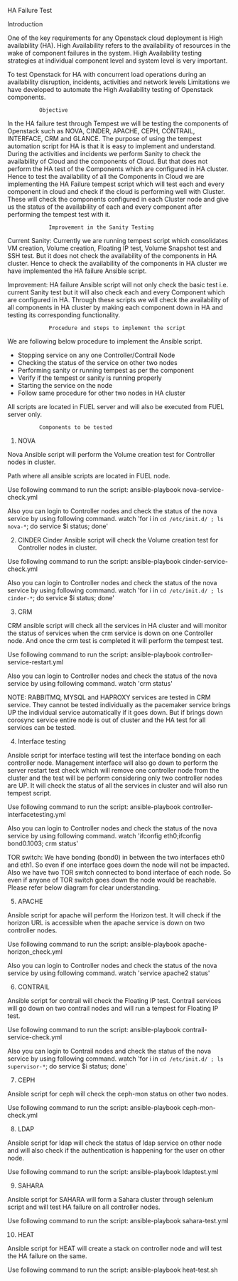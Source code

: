 HA Failure Test

Introduction


One of the key requirements for any Openstack cloud deployment is High availability (HA). High Availability refers to the availability of resources in the wake of component failures in the system. High Availability testing strategies at individual component level and system level is very important.

To test Openstack for HA with concurrent load operations during an availability disruption, incidents, activities and network levels Limitations we have developed to automate the High Availability testing of Openstack components.
         


              Objective

In the HA failure test through Tempest we will be testing the components of Openstack such as NOVA, CINDER, APACHE, CEPH, CONTRAIL, INTERFACE, CRM and GLANCE.
The purpose of using the tempest automation script for HA is that it is easy to implement and understand.
During the activities and incidents we perform Sanity to check the availability of Cloud and the components of Cloud. But that does not perform the HA test of the Components which are configured in HA cluster. Hence to test the availability of all the Components in Cloud we are implementing the HA Failure tempest script which will test each and every component in cloud and check if the cloud is performing well with Cluster.
These will check the components configured in each Cluster node and give us the status of the availability of each and every component after performing the tempest test with it.

             




                 Improvement in the Sanity Testing

Current Sanity: 
Currently we are running tempest script which consolidates VM creation, Volume creation, Floating IP test, Volume Snapshot test and SSH test. But it does not check the availability of the components in HA cluster. Hence to check the availability of the components in HA cluster we have implemented the HA failure Ansible script.

Improvement: 
HA failure Ansible script will not only check the basic test i.e. current Sanity test but it will also check each and every Component which are configured in HA.
Through these scripts we will check the availability of all components in HA cluster by making each component down in HA and testing its corresponding functionality.



                 Procedure and steps to implement the script

We are following below procedure to implement the Ansible script.
-	Stopping service on any one Controller/Contrail Node
-	Checking the status of the service on other two nodes
-	Performing sanity or running tempest as per the component
-	Verify if the tempest or sanity is running properly
-	Starting the service on the node
-	Follow same procedure for other two nodes in HA cluster

All scripts are located in FUEL server and will also be executed from FUEL server only.






              Components to be tested

1)	NOVA

Nova Ansible script will perform the Volume creation test for Controller nodes in cluster.

Path where all ansible scripts are located in FUEL node.
 

 

Use following command to run the script:
ansible-playbook nova-service-check.yml

Also you can login to Controller nodes and check the status of the nova service by using following command.
watch 'for i in `cd /etc/init.d/ ; ls nova-*`; do service $i status; done'

2)	CINDER
Cinder Ansible script will check the Volume creation test for Controller nodes in cluster.
 

Use following command to run the script:
ansible-playbook cinder-service-check.yml

Also you can login to Controller nodes and check the status of the nova service by using following command.
watch 'for i in `cd /etc/init.d/ ; ls cinder-*`; do service $i status; done'


3)	CRM

CRM ansible script will check all the services in HA cluster and will monitor the status of services when the crm service is down on one Controller node. And once the crm test is completed it will perform the tempest test.
 

Use following command to run the script:
ansible-playbook controller-service-restart.yml

Also you can login to Controller nodes and check the status of the nova service by using following command.
watch 'crm status'

NOTE: RABBITMQ, MYSQL and HAPROXY services are tested in CRM service. They cannot be tested individually as the pacemaker service brings UP the individual service automatically if it goes down.
But if brings down corosync service entire node is out of cluster and the HA test for all services can be tested.

4)	Interface testing

Ansible script for interface testing will test the interface bonding on each controller node. Management interface will also go down to perform the server restart test check which will remove one controller node from the cluster and the test will be perform considering only two controller nodes are UP. It will check the status of all the services in cluster and will also run tempest script.
 

Use following command to run the script:
ansible-playbook controller-interfacetesting.yml

Also you can login to Controller nodes and check the status of the nova service by using following command.
watch 'ifconfig eth0;ifconfig bond0.1003; crm status'

TOR switch:
We have bonding (bond0) in between the two interfaces eth0 and eth1. So even if one interface goes down the node will not be impacted.
Also we have two TOR switch connected to bond interface of each node. So even if anyone of TOR switch goes down the node would be reachable.
Please refer below diagram for clear understanding.
 




5)	APACHE

Ansible script for apache will perform the Horizon test. It will check if the horizon URL is accessible when the apache service is down on two controller nodes.
 

 Use following command to run the script:
ansible-playbook apache-horizon_check.yml

Also you can login to Controller nodes and check the status of the nova service by using following command.
watch 'service apache2 status'

6)	CONTRAIL

Ansible script for contrail will check the Floating IP test. Contrail services will go down on two contrail nodes and will run a tempest for Floating IP test.
 

Use following command to run the script:
ansible-playbook contrail-service-check.yml

Also you can login to Contrail nodes and check the status of the nova service by using following command.
watch 'for i in `cd /etc/init.d/ ; ls supervisor-*`; do service $i status; done'






7)	CEPH

Ansible script for ceph will check the ceph-mon status on other two nodes.
 

Use following command to run the script:
ansible-playbook ceph-mon-check.yml


8)	LDAP

Ansible script for ldap will check the status of ldap service on other node and will also check if the authentication is happening for the user on other node.
 

Use following command to run the script:
ansible-playbook ldaptest.yml

9)	SAHARA

Ansible script for SAHARA will form a Sahara cluster through selenium script and will test HA failure on all controller nodes.
 
Use following command to run the script:
ansible-playbook sahara-test.yml





10)	HEAT 

Ansible script for HEAT will create a stack on controller node and will test the HA failure on the same.
 

Use following command to run the script:
ansible-playbook heat-test.sh


